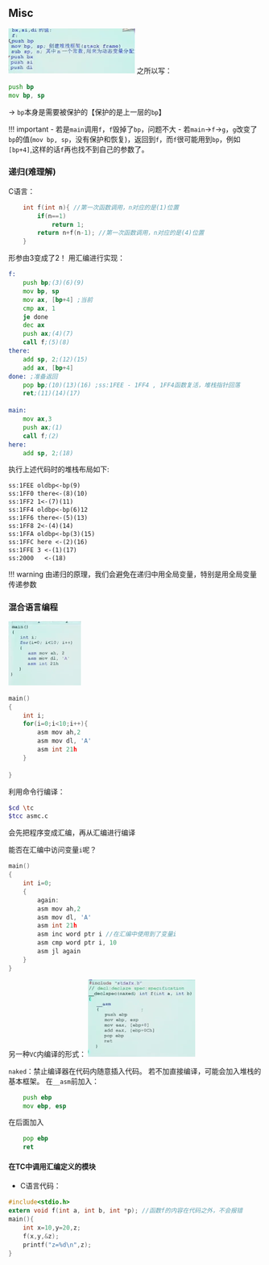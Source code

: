 ## Misc

![alt text](image.png)
之所以写：
```asm
push bp
mov bp, sp
```
-> `bp`本身是需要被保护的【保护的是上一层的`bp`】

!!! important
    - 若是`main`调用`f`，`f`毁掉了`bp`，问题不大
    - 若`main`→`f`→`g`，`g`改变了`bp`的值(`mov bp, sp`，没有保护和恢复)，返回到`f`，而`f`很可能用到`bp`，例如`[bp+4]`,这样的话`f`再也找不到自己的参数了。


### 递归(难理解)
C语言：
```c
    int f(int n){ //第一次函数调用，n对应的是(1)位置
        if(n==1)
            return 1;
        return n+f(n-1); //第一次函数调用，n对应的是(4)位置
    }

```
形参由3变成了2！
用汇编进行实现：
```asm
f:
    push bp;(3)(6)(9)
    mov bp, sp
    mov ax, [bp+4] ;当前
    cmp ax, 1
    je done
    dec ax
    push ax;(4)(7)
    call f;(5)(8)
there:
    add sp, 2;(12)(15)
    add ax, [bp+4]
done: ;准备返回
    pop bp;(10)(13)(16) ;ss:1FEE - 1FF4 , 1FF4函数复活，堆栈指针回落
    ret;(11)(14)(17)

main:
    mov ax,3
    push ax;(1)
    call f;(2)
here:
    add sp, 2;(18)
```

执行上述代码时的堆栈布局如下:
```text
ss:1FEE oldbp<-bp(9)
ss:1FF0 there<-(8)(10)
ss:1FF2 1<-(7)(11)
ss:1FF4 oldbp<-bp(6)12
ss:1FF6 there<-(5)(13)
ss:1FF8 2<-(4)(14)
ss:1FFA oldbp<-bp(3)(15)
ss:1FFC here <-(2)(16)
ss:1FFE 3 <-(1)(17)
ss:2000   <-(18)
```
!!! warning 
    由递归的原理，我们会避免在递归中用全局变量，特别是用全局变量传递参数

### 混合语言编程
![alt text](image-1.png)
```c
main()
{
    int i;
    for(i=0;i<10;i++){
        asm mov ah,2
        asm mov dl, 'A'
        asm int 21h
    }

}
```

利用命令行编译：
```bash
$cd \tc
$tcc asmc.c
```
会先把程序变成汇编，再从汇编进行编译

能否在汇编中访问变量`i`呢？

```c
main()
{
    int i=0;
    {
        again:
        asm mov ah,2
        asm mov dl, 'A'
        asm int 21h
        asm inc word ptr i //在汇编中使用到了变量i
        asm cmp word ptr i, 10
        asm jl again
    }
}
```

另一种`VC`内编译的形式：
![alt text](image-2.png)

`naked`：禁止编译器在代码内随意插入代码。
若不加直接编译，可能会加入堆栈的基本框架。
在`__asm`前加入：
```asm
    push ebp
    mov ebp, esp
```
在后面加入
```asm
    pop ebp
    ret
```
#### 在TC中调用汇编定义的模块
- C语言代码：
```c
#include<stdio.h>
extern void f(int a, int b, int *p); //函数f的内容在代码之外，不会报错
main(){
    int x=10,y=20,z;
    f(x,y,&z);
    printf("z=%d\n",z);
}
```